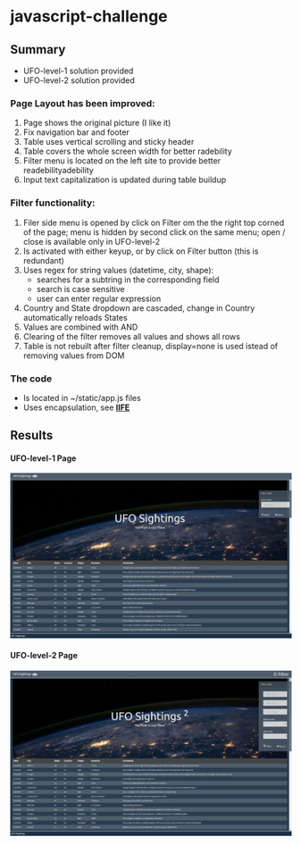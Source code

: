 # javascript-challenge

## Summary

* UFO-level-1 solution provided
* UFO-level-2 solution provided
  
### Page Layout has been improved:
1) Page shows the original picture (I like it)
2) Fix navigation bar and footer
3) Table uses vertical scrolling and sticky header
4) Table covers the whole screen width for better radebility
5) Filter menu is located on the left site to provide better readebilityadebility
6) Input text capitalization is updated during table buildup

### Filter functionality:
1) Filer side menu is opened by click on Filter om the the right top corned of the page; 
    menu is hidden by second click on the same menu; open / close is available only in UFO-level-2 
2) Is activated with either keyup, or by click on Filter button (this is redundant)
3) Uses regex for string values (datetime, city, shape):
	- searches for a subtring in the corresponding field
	- search is case sensitive
	- user can enter regular expression
4) Country and State dropdown are cascaded, change in Country automatically reloads States
5) Values are combined with AND
6) Clearing of the filter removes all values and shows all rows
7) Table is not rebuilt after filter cleanup, display=none is used istead of removing values from DOM

### The code
* Is located in ~/static/app.js files
* Uses encapsulation, see <b>[IIFE](https://developer.mozilla.org/en-US/docs/Glossary/IIFE)</b>

## Results

#### UFO-level-1 Page
![UFO-level-1](UFO-level-1/documents/index1.html.png)

#### UFO-level-2 Page
![UFO-level-2](UFO-level-2/documents/index2.html.png)
